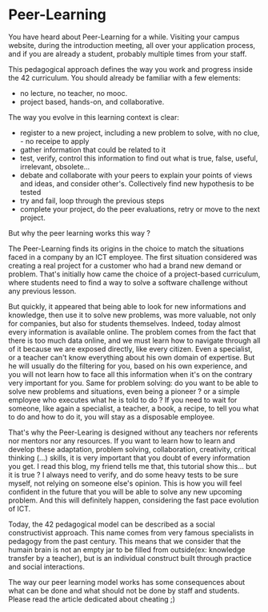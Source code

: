 # Peer-Learning

You have heard about Peer-Learning for a while. Visiting your campus website, during the introduction meeting, all over your application process, and if you are already a student, probably multiple times from your staff.

This pedagogical approach defines the way you work and progress inside the 42 curriculum. You should already be familiar with a few elements:
- no lecture, no teacher, no mooc.
- project based, hands-on, and collaborative.

The way you evolve in this learning context is clear:
- register to a new project, including a new problem to solve, with no clue, - no receipe to apply
- gather information that could be related to it
- test, verify, control this information to find out what is true, false, useful, irrelevant, obsolete...
- debate and collaborate with your peers to explain your points of views and ideas, and consider other's. Collectively find new hypothesis to be tested
- try and fail, loop through the previous steps
- complete your project, do the peer evaluations, retry or move to the next project.

But why the peer learning works this way ?

The Peer-Learning finds its origins in the choice to match the situations faced in a company by an ICT employee. The first situation considered was creating a real project for a customer who had a brand new demand or problem. That's initially how came the choice of a project-based curriculum, where students need to find a way to solve a software challenge without any previous lesson.

But quickly, it appeared that being able to look for new informations and knowledge, then use it to solve new problems, was more valuable, not only for companies, but also for students themselves. Indeed, today almost every information is available online. The problem comes from the fact that there is too much data online, and we must learn how to navigate through all of it because we are exposed directly, like every citizen. Even a specialist, or a teacher can't know everything about his own domain of expertise. But he will usually do the filtering for you, based on his own experience, and you will not learn how to face all this information when it's on the contrary very important for you. Same for problem solving: do you want to be able to solve new problems and situations, even being a pioneer ? or a simple employee who executes what he is told to do ? If you need to wait for someone, like again a specialist, a teacher, a book, a recipe, to tell you what to do and how to do it, you will stay as a disposable employee.

That's why the Peer-Learing is designed without any teachers nor referents nor mentors nor any resources. If you want to learn how to learn and develop these adaptation, problem solving, collaboration, creativity, critical thinking (...) skills, it is very important that you doubt of every information you get. I read this blog, my friend tells me that, this tutorial show this... but it is true ? I always need to verify, and do some heavy tests to be sure myself, not relying on someone else's opinion. This is how you will feel confident in the future that you will be able to solve any new upcoming problem. And this will definitely happen, considering the fast pace evolution of ICT.

Today, the 42 pedagogical model can be described as a social constructivist approach. This name comes from very famous specialists in pedagogy from the past century. This means that we consider that the humain brain is not an empty jar to be filled from outside(ex: knowledge transfer by a teacher), but is an individual construct built through practice and social interactions.

The way our peer learning model works has some consequences about what can be done and what should not be done by staff and students. Please read the article dedicated about cheating ;)
